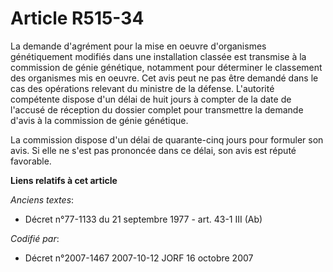 # Article R515-34

La demande d'agrément pour la mise en oeuvre d'organismes génétiquement modifiés dans une installation classée est transmise
à la commission de génie génétique, notamment pour déterminer le classement des organismes mis en oeuvre. Cet avis peut ne
pas être demandé dans le cas des opérations relevant du ministre de la défense. L'autorité compétente dispose d'un délai de
huit jours à compter de la date de l'accusé de réception du dossier complet pour transmettre la demande d'avis à la
commission de génie génétique.

La commission dispose d'un délai de quarante-cinq jours pour formuler son avis. Si elle ne s'est pas prononcée dans ce délai,
son avis est réputé favorable.

**Liens relatifs à cet article**

_Anciens textes_:

  - Décret n°77-1133 du 21 septembre 1977 - art. 43-1 III (Ab)

_Codifié par_:

  - Décret n°2007-1467 2007-10-12 JORF 16 octobre 2007
